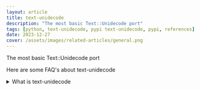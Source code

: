 ```yaml
---
layout: article
title: text-unidecode
description: "The most basic Text::Unidecode port"
tags: [python, text-unidecode, pypi text-unidecode, pypi, references]
date: 2023-12-27
cover: /assets/images/related-articles/general.png
---
```


The most basic Text::Unidecode port

Here are some FAQ's about text-unidecode
<details>
<summary>What is text-unidecode</summary>
The most basic Text::Unidecode port
</details>
